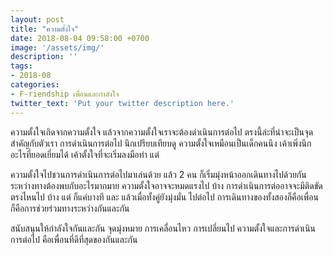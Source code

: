 ```yaml
---
layout: post
title: "ความตั้งใจ"
date: 2018-08-04 09:58:00 +0700
image: '/assets/img/'
description: ''
tags:
- 2018-08
categories:
- F-riendship เพื่อนและกำลังใจ
twitter_text: 'Put your twitter description here.'
---
```

ความตั้งใจเกิดจากความตั้งใจ แล้วจากความตั้งใจเราจะต้องดำเนินการต่อไป ตรงนี้ล่ะที่น่าจะเป็นจุดสำคัญกับตัวเรา การดำเนินการต่อไป นึกเปรียบเทียบดู ความตั้งใจเหมือนเป็นเด็กคนนึง เค้าเพิ่งนึกอะไรที่ยอดเยี่ยมได้ เค้าตั้งใจที่จะเริ่มลงมือทำ แต่

ความตั้งใจไปชวนการดำเนินการต่อไปมาเล่นด้วย แล้ว 2 คน ก็เริ่มมุ่งหน้าออกเดินทางไปด้วยกัน ระหว่างทางต้องพบกับอะไรมากมาย ความตั้งใจอาจจะหมดแรงไป  บ้าง การดำเนินการต่ออาจจะมีติดขัดตรงไหนไป บ้าง แต่ ก็แค่บางที และ แล้วเมื่อทั้งคู่ยังมุ่งมั่น ไปต่อไป การเดินทางของทั้งสองก็คือเพื่อน ก็คือการช่วยร่วมทางระหว่างกันและกัน

สนับสนุนให้กำลังใจกันและกัน จุดมุ่งหมาย การเคลื่อนไหว การเปลี่ยนไป ความตั้งใจและการดำเนินการต่อไป คือเพื่อนที่ดีที่สุดของกันและกัน
